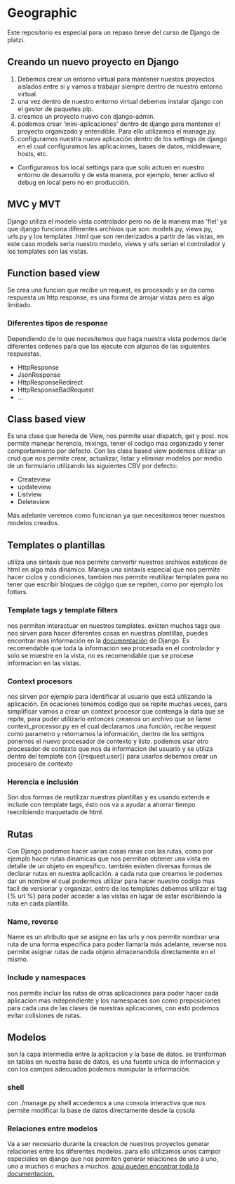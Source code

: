 # Geographic
Este repositorio es especial para un repaso breve del curso de Django de platzi.
## Creando un nuevo proyecto en Django
1. Debemos crear un entorno virtual para mantener nuestos proyectos aislados entre si y vamos a trabajar siempre dentro de nuestro entorno virtual.
2. una vez dentro de nuestro entorno virtual debemos instalar django con el gestor de paquetes pip.
3. creamos un proyecto nuevo con django-admin.
4. podemos crear 'mini-aplicaciones' dentro de django para mantener el proyecto organizado y entendible. Para ello utilizamos el manage.py.
5. configuramos nuestra nueva aplicación dentro de los settings de django en el cual configuramos las aplicaciones, bases de datos, middleware, hosts, etc.
  * Configuramos los local settings para que solo actuen en nuestro entorno de desarrollo y de esta manera, por ejemplo, tener activo el debug en local pero no en producción.

## MVC y MVT
Django utiliza el modelo vista controlador pero no de la manera mas 'fiel' ya que django funciona diferentes archivos que son: models.py, views.py, urls.py y los templates .html que son renderizados a partir de las vistas, en este caso models seria nuestro modelo, views y urls serian el controlador y los templates son las vistas.

## Function based view
Se crea una funcion que recibe un request, es procesado y se da como respuesta un http response, es una forma de arrojar vistas pero es algo limitado.

### Diferentes tipos de response
Dependiendo de lo que necesitemos que haga nuestra vista podemos darle diferentes ordenes para que las ejecute con algunos de las siguientes respuestas.
* HttpResponse
* JsonResponse
* HttpResponseRedirect
* HttpResponseBadRequest
* ...

## Class based view
Es una clase que hereda de View, nos permite usar dispatch, get y post. nos permite manejar herencia, mixings, tener el codigo mas organizado y tener comportamiento por defecto.
Con las class based view podemos utilizar un crud que nos permite crear, actualizar, listar y eliminar modelos por medio de un formulario utilizando las siguientes CBV por defecto:
  * Createview
  * updateview
  * Listview
  * Deleteview

 Más adelante veremos como funcionan ya que necesitamos tener nuestros modelos creados.

## Templates o plantillas
utiliza una sintaxis que nos permite convertir nuestros archivos estaticos de html en algo más dinámico. Maneja una sintaxis especial que nos permite hacer ciclos y condiciones, tambien nos permite reutilizar templates para no tener que escribir bloques de cógigo que se repiten, como por ejemplo los fotters.
### Template tags y template filters
nos permiten interactuar en nuestros templates. existen muchos tags que nos sirven para hacer diferentes cosas en nuestras plantillas, puedes encontrar mas información en la [documentación](https://docs.djangoproject.com/es/2.0/topics/templates/) de Django.
Es recomendable que toda la información sea procesada en el controlador y solo se muestre en la vista, no es recomendable que se procese informacion en las vistas.
### Context procesors
nos sirven por ejemplo para identificar al usuario que está utilizando la aplicación.
En ocaciones tenemos codigo que se repite muchas veces, para simplificar vamos a crear un context procesor que contenga la data que se repite, para poder utilizarlo entonces creamos un archivo que se llame context_processor.py en el cual declaramos una función, recibe request como parametro y retornamos la información, dentro de los settigns ponemos el nuevo procesador de contexto y listo.
podemos usar otro procesador de contexto que nos da informacion del usuario y se utiliza dentro del template con {{request.user}}
para usarlos debemos crear un procesaro de contexto
### Herencia e inclusión
Son dos formas de reutilizar nuestras plantillas y es usando extends e include con template tags, ésto nos va a ayudar a ahorrar tiempo reecribiendo maquetado de html.
## Rutas
Con Django podemos hacer varias cosas raras con las rutas, como por ejemplo hacer rutas dinamicas que nos permitan obtener una vista en detalle de un objeto en espesifico. también existen diversas formas de declarar rutas en nuestra aplicación.
a cada ruta que creamos le podemos dar un nombre el cual podermos utilizar para hacer nuestro codigo mas facil de versionar y organizar.
entro de los templates debemos utilizar el tag {% url %} para poder acceder a las vistas en lugar de estar escribiendo la ruta en cada plantilla.
### Name, reverse
Name es un atributo que se asigna en las urls y nos permite nombrar una ruta de una forma especifica para poder llamarla más adelante, reverse nos permite asignar rutas de cada objeto almacenandola directamente en el mismo.
### Include y namespaces
nos permite incluir las rutas de otras aplicaciones para poder hacer cada aplicacion mas independiente y los namespaces son como preposiciones para cada una de las clases de nuestras aplicaciones, con esto podemos evitar colisiones de rutas.
## Modelos
son la capa intermedia entre la aplicacion y la base de datos. se tranforman en tablas en nuestra base de datos, es una fuente unica de informacion y con los campos adecuados podemos manipular la información.
### shell
con ./manage.py shell accedemos a una consola interactiva que nos permite modificar la base de datos directamente desde la cosola
### Relaciones entre modelos
Va a ser necesario durante la creacion de nuestros proyectos generar relaciones entre los diferentes modelos. para ello utilizamos unos campor especiales en django que nos permiten generar relaciones de uno a uno, uno a muchos o muchos a muchos. [aqui pueden encontrar toda la documentacion.](https://docs.djangoproject.com/en/2.0/topics/db/examples/)
